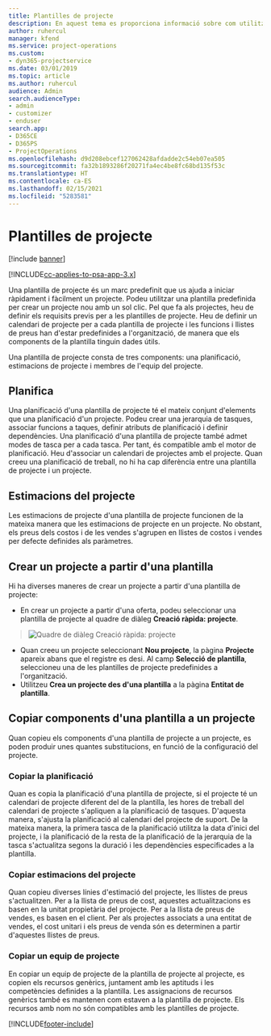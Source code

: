 ```yaml
---
title: Plantilles de projecte
description: En aquest tema es proporciona informació sobre com utilitzar les plantilles de projecte per a la configuració ràpida del projecte.
author: ruhercul
manager: kfend
ms.service: project-operations
ms.custom:
- dyn365-projectservice
ms.date: 03/01/2019
ms.topic: article
ms.author: ruhercul
audience: Admin
search.audienceType:
- admin
- customizer
- enduser
search.app:
- D365CE
- D365PS
- ProjectOperations
ms.openlocfilehash: d9d208ebcef127062428afdadde2c54eb07ea505
ms.sourcegitcommit: fa32b1893286f20271fa4ec4be8fc68bd135f53c
ms.translationtype: HT
ms.contentlocale: ca-ES
ms.lasthandoff: 02/15/2021
ms.locfileid: "5283581"
---
```

# <a name="project-templates"></a>Plantilles de projecte 

[!include [banner](../includes/psa-now-project-operations.md)]

[!INCLUDE[cc-applies-to-psa-app-3.x](../includes/cc-applies-to-psa-app-3x.md)]

Una plantilla de projecte és un marc predefinit que us ajuda a iniciar ràpidament i fàcilment un projecte. Podeu utilitzar una plantilla predefinida per crear un projecte nou amb un sol clic. Pel que fa als projectes, heu de definir els requisits previs per a les plantilles de projecte. Heu de definir un calendari de projecte per a cada plantilla de projecte i les funcions i llistes de preus han d'estar predefinides a l'organització, de manera que els components de la plantilla tinguin dades útils.

Una plantilla de projecte consta de tres components: una planificació, estimacions de projecte i membres de l'equip del projecte.

## <a name="schedule"></a>Planifica

Una planificació d'una plantilla de projecte té el mateix conjunt d'elements que una planificació d'un projecte. Podeu crear una jerarquia de tasques, associar funcions a taques, definir atributs de planificació i definir dependències. Una planificació d'una plantilla de projecte també admet modes de tasca per a cada tasca. Per tant, és compatible amb el motor de planificació. Heu d'associar un calendari de projectes amb el projecte. Quan creeu una planificació de treball, no hi ha cap diferència entre una plantilla de projecte i un projecte.

## <a name="project-estimates"></a>Estimacions del projecte

Les estimacions de projecte d'una plantilla de projecte funcionen de la mateixa manera que les estimacions de projecte en un projecte. No obstant, els preus dels costos i de les vendes s'agrupen en llistes de costos i vendes per defecte definides als paràmetres.

## <a name="creating-a-project-from-a-template"></a>Crear un projecte a partir d'una plantilla
 
Hi ha diverses maneres de crear un projecte a partir d'una plantilla de projecte:

- En crear un projecte a partir d'una oferta, podeu seleccionar una plantilla de projecte al quadre de diàleg **Creació ràpida: projecte**.

> ![Quadre de diàleg Creació ràpida: projecte](media/project-11.png)

- Quan creeu un projecte seleccionant **Nou projecte**, la pàgina **Projecte** apareix abans que el registre es desi. Al camp **Selecció de plantilla**, seleccioneu una de les plantilles de projecte predefinides a l'organització.
- Utilitzeu **Crea un projecte des d'una plantilla** a la pàgina **Entitat de plantilla**.

## <a name="copying-components-of-template-to-project"></a>Copiar components d'una plantilla a un projecte

Quan copieu els components d'una plantilla de projecte a un projecte, es poden produir unes quantes substitucions, en funció de la configuració del projecte.

### <a name="copying-the-schedule"></a>Copiar la planificació

Quan es copia la planificació d'una plantilla de projecte, si el projecte té un calendari de projecte diferent del de la plantilla, les hores de treball del calendari de projecte s'apliquen a la planificació de tasques. D'aquesta manera, s'ajusta la planificació al calendari del projecte de suport. De la mateixa manera, la primera tasca de la planificació utilitza la data d'inici del projecte, i la planificació de la resta de la planificació de la jerarquia de la tasca s'actualitza segons la duració i les dependències especificades a la plantilla. 

### <a name="copying-project-estimates"></a>Copiar estimacions del projecte 

Quan copieu diverses línies d'estimació del projecte, les llistes de preus s'actualitzen. Per a la llista de preus de cost, aquestes actualitzacions es basen en la unitat propietària del projecte. Per a la llista de preus de vendes, es basen en el client. Per als projectes associats a una entitat de vendes, el cost unitari i els preus de venda són es determinen a partir d'aquestes llistes de preus.

### <a name="copying-a-project-team"></a>Copiar un equip de projecte

En copiar un equip de projecte de la plantilla de projecte al projecte, es copien els recursos genèrics, juntament amb les aptituds i les competències definides a la plantilla. Les assignacions de recursos genèrics també es mantenen com estaven a la plantilla de projecte. Els recursos amb nom no són compatibles amb les plantilles de projecte.


[!INCLUDE[footer-include](../includes/footer-banner.md)]